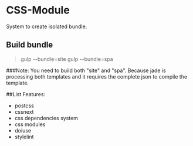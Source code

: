 # CSS-Module
System to create isolated bundle.

## Build bundle
> gulp --bundle=site
> gulp --bundle=spa

###Note:
You need to build both "site" and "spa".
Because jade is processing both templates and it requires the complete json to compile the template.

##List Features:
- postcss
- cssnext
- css dependencies system
- css modules
- doiuse
- stylelint